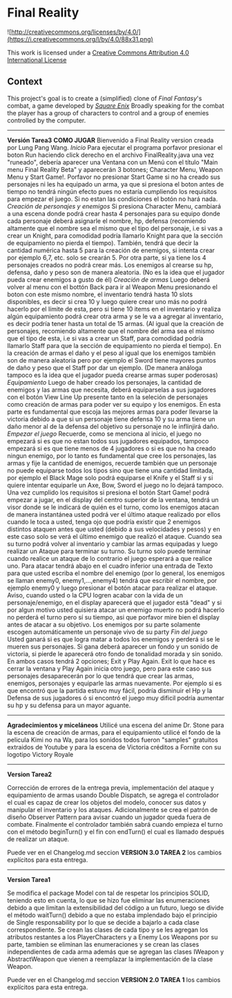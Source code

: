 Final Reality
=============

![http://creativecommons.org/licenses/by/4.0/](https://i.creativecommons.org/l/by/4.0/88x31.png)

This work is licensed under a 
[Creative Commons Attribution 4.0 International License](http://creativecommons.org/licenses/by/4.0/)

Context
-------

This project's goal is to create a (simplified) clone of _Final Fantasy_'s combat, a game developed
by [_Square Enix_](https://www.square-enix.com)
Broadly speaking for the combat the player has a group of characters to control and a group of 
enemies controlled by the computer.

---
**Versión Tarea3**
**COMO JUGAR**
Bienvenido a Final Reality version creada por Lung Pang Wang.
*Inicio*
Para ejecutar el programa porfavor presionar el boton Run haciendo click derecho en el archivo FinalReality.java una vez "runeado", debería aparecer una Ventana con un Menú con el título "Main menu Final Reality Beta" y aparecerán 3 botones; Character Menu, Weapon Menu y Start Game!. Porfavor no presionar Start Game si no ha creado sus personajes ni les ha equipado un arma, ya que si presiona el boton antes de tiempo no tendrá ningún efecto pues no estaría cumpliendo los requisitos para empezar el juego. Si no estan las condiciones el botón no hará nada. 
*Creación de personajes y enemigos*
Si presiona Character Menu, cambiará a una escena donde podrá crear hasta 4 personajes para su equipo donde cada personaje deberá asignarle el nombre, hp, defensa (recomiendo altamente que el nombre sea el mismo que el tipo del personaje, i.e si vas a crear un Knight, para comodidad podría llamarlo Knight para que la sección de equipamiento no pierda el tiempo). También, tendrá que decir la cantidad numérica hasta 5 para la creación de enemigos, si intenta crear por ejemplo 6,7, etc. solo se crearán 5. Por otra parte, si ya tiene los 4 personajes creados no podrá crear más. Los enemigos al crearse su hp, defensa, daño y peso son de manera aleatoria. (No es la idea que el jugador pueda crear enemigos a gusto de él)
*Creación de armas*
Luego deberá volver al menu con el bottón Back para ir al Weapon Menu presionando el boton con este mismo nombre, el inventario tendrá hasta 10 slots disponibles, es decir si crea 10 y luego quiere crear uno más no podrá hacerlo por el límite de esta, pero si tiene 10 items en el inventario y realiza algún equipamiento podrá crear otra arma y se le va a agregar al inventario, es decir podría tener hasta un total de 15 armas. (Al igual que la creación de personajes, recomiendo altamente que el nombre del arma sea el mismo que el tipo de esta, i.e si vas a crear un Staff, para comodidad podría llamarlo Staff para que la sección de equipamiento no pierda el tiempo). En la creación de armas el daño y el peso al igual que los enemigos también son de manera aleatoria pero por ejemplo el Sword tiene mayores puntos de daño y peso que el Staff por dar un ejemplo. (De manera análoga tampoco es la idea que el jugador pueda crearse armas super poderosas) 
*Equipamiento*
Luego de haber creado los personajes, la cantidad de enemigos y las armas que necesita, deberá equiparselas a sus jugadores con el botón View Line Up presente tanto en la seleción de personajes como creación de armas para poder ver su equipo y los enemigos. En esta parte es fundamental que escoja las mejores armas para poder llevarse la victoria debido a que si un personaje tiene defensa 10 y su arma tiene un daño menor al de la defensa del objetivo su personaje no le inflinjirá daño.
*Empezar el juego*
Recuerde, como se menciona al inicio, el juego no empezará si es que no estan todos sus jugadores equipados, tampoco empezará si es que tiene menos de 4 jugadores o si es que no ha creado ningun enemigo, por lo tanto es fundamental que cree los personajes, las armas y fije la cantidad de enemigos, recuerde también que un personaje no puede equiparse todos los tipos sino que tiene una cantidad limitada, por ejemplo el Black Mage solo podrá equiparse el Knife y el Staff si y si quiere intentar equiparle un Axe, Bow, Sword el juego no lo dejará tampoco.
Una vez cumplido los requisitos si presiona el botón Start Game! podrá empezar a jugar, en el display del centro superior de la ventana, tendrá un visor donde se le indicará de quién es el turno, como los enemigos atacan de manera instantánea usted podrá ver el último ataque realizado por ellos cuando le toca a usted, tenga ojo que podría existir que 2 enemigos distintos ataquen antes que usted (debido a sus velocidades y pesos) y en este caso solo se verá el último enemigo que realizó el ataque. Cuando sea su turno podrá volver al inventario y cambiar las armas equipadas y luego realizar un Ataque para terminar su turno. Su turno solo puede terminar cuando realice un ataque de lo contrario el juego esperará a que realice uno. Para atacar tendrá abajo en el cuadro inferior una entrada de Texto para que usted escriba el nombre del enemigo (por lo general, los enemigos se llaman enemy0, enemy1,...,enemy4) tendrá que escribir el nombre, por ejemplo enemy0 y luego presionar el botón atacar para realizar el ataque. Aviso, cuando usted o la CPU logren acabar con la vida de un personaje/enemigo, en el display aparecerá que el jugador está "dead" y si por algun motivo usted quisiera atacar un enemigo muerto no podrá hacerlo no perderá el turno pero sí su tiempo, asi que porfavor mire bien el display antes de atacar a su objetivo. Los enemigos por su parte solamente escogen automáticamente un personaje vivo de su party
*Fin del juego*
Usted ganará si es que logra matar a todos los enemigos y perderá si se le mueren sus personajes. Si gana deberá aparecer un fondo y un sonido de victoria, si pierde le aparecerá otro fondo de tonalidad morada y sin sonido. En ambos casos tendrá 2 opciones; Exit y Play Again. Exit lo que hace es cerrar la ventana y Play Again inicia otro juego, pero para este caso sus personajes desaparecerán por lo que tendrá que crear las armas, enemigos, personajes y equiparle las armas nuevamente. Por ejemplo si es que encontró que la partida estuvo muy fácil, podría disminuir el Hp y la Defensa de sus jugadores ó si encontró el juego muy dificil podría aumentar su hp y su defensa para un mayor aguante.


---
**Agradecimientos y miceláneos**
Utilicé una escena del anime Dr. Stone para la escena de creación de armas, para el equipamiento utilicé el fondo de la pelicula Kimi no na Wa, para los sonidos todos fueron "samples" gratuitos extraidos de Youtube y para la escena de Victoria créditos a Fornite con su logotipo Victory Royale



---
**Version Tarea2**


Corrección de errores de la entrega previa, implementación del ataque  y equipamiento de armas usando Double Dispatch, se agrega
el controlador el cual es capaz de crear los objetos del modelo, conocer sus datos y manipular el inventario y los ataques. Adicionalmente se 
crea el patrón de diseño Observer Pattern para avisar cuando un jugador queda fuera de combate. Finalmente el controlador también sabrá cuando empieza
el turno con el método beginTurn() y el fin con endTurn() el cual es llamado después de realizar un ataque.

Puede ver en el Changelog.md seccion **VERSION 3.0 TAREA 2** los cambios explícitos para esta entrega.

---

**Version Tarea1**


Se modifica el package Model con tal de respetar los principios SOLID, teniendo esto en cuenta, lo que se hizo fue eliminar las enumeraciones debido a que limitan la extensibilidad del código a un futuro, luego se divide el método waitTurn() debido a que no estaba implendado bajo el principio de Single responsability por lo que se decide a bajarlo a cada clase correspondiente.
Se crean las clases de cada tipo y se les agregan los atributos restantes a los PlayerCharacters y a Enemy
Los Weapons por su parte, tambien se eliminan las enumeraciones y se crean las clases independientes de cada arma además que se agregan las clases IWeapon y AbstractWeapon que vienen a reemplazar la implementación de la clase Weapon.

Puede ver en el Changelog.md seccion **VERSION 2.0 TAREA 1** los cambios explícitos para esta entrega.







